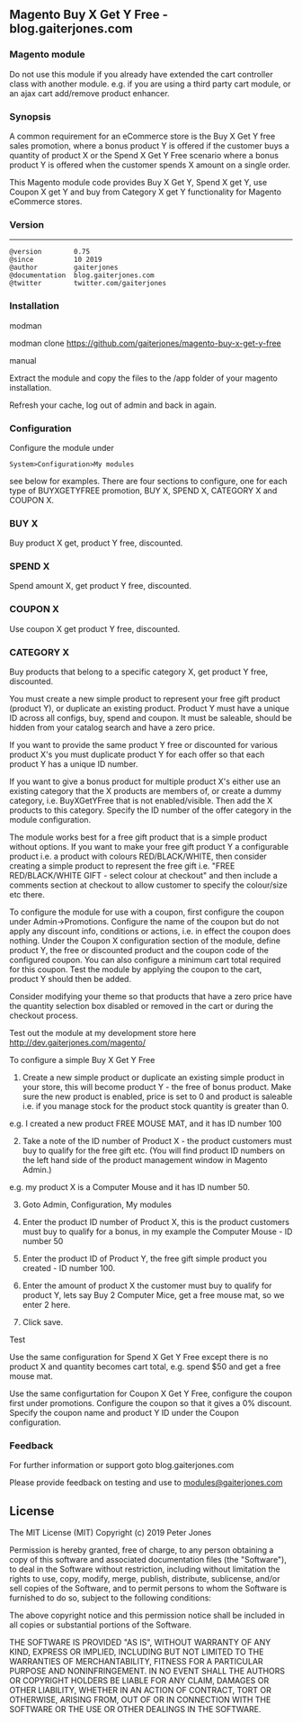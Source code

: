 ## Magento Buy X Get Y Free - blog.gaiterjones.com

### Magento module

Do not use this module if you already have extended the cart controller class with another module. e.g. if you are using a third party cart module, or an ajax cart add/remove product enhancer.

### Synopsis
A common requirement for an eCommerce store is the Buy X Get Y free sales promotion, where a bonus product Y is offered if the customer buys a quantity of product X or the Spend X Get Y Free scenario where a bonus product Y is offered when the customer spends X amount on a single order.

This Magento module code provides Buy X Get Y, Spend X get Y, use Coupon X get Y and buy from Category X get Y functionality for Magento eCommerce stores.

### Version
***
	@version		0.75
	@since			10 2019
	@author			gaiterjones
	@documentation	blog.gaiterjones.com
	@twitter		twitter.com/gaiterjones
	
### Installation
modman

modman clone https://github.com/gaiterjones/magento-buy-x-get-y-free

manual

Extract the module and copy the files to the /app folder of your magento installation.

Refresh your cache, log out of admin and back in again.

### Configuration

Configure the module under 

	System>Configuration>My modules
	
see below for examples. There are four sections to configure, one for each type of BUYXGETYFREE promotion, BUY X, SPEND X, CATEGORY X and COUPON X.

### BUY X
Buy product X get, product Y free, discounted.

### SPEND X
Spend amount X, get product Y free, discounted.

### COUPON X
Use coupon X get product Y free, discounted.

### CATEGORY X
Buy products that belong to a specific category X, get product Y free, discounted.

You must create a new simple product to represent your free gift product (product Y), or duplicate an existing product. Product Y must have a unique ID across all configs, buy, spend and coupon. It must be saleable, should be hidden from your catalog search and have a zero price.

If you want to provide the same product Y free or discounted for various product X's you must duplicate product Y for each offer so that each product Y has a unique ID number.

If you want to give a bonus product for multiple product X's either use an existing category that the X products are members of, or create a dummy category, i.e. BuyXGetYFree that is not enabled/visible. Then add the X products to this category. Specify the ID number of the offer category in the module configuration.

The module works best for a free gift product that is a simple product without options. If you want to make your free gift product Y a configurable product i.e. a product with colours RED/BLACK/WHITE, then consider creating a simple product to represent the free gift i.e. "FREE RED/BLACK/WHITE GIFT - select colour at checkout" and then include a comments section at checkout to allow customer to specify the colour/size etc there.

To configure the module for use with a coupon, first configure the coupon under Admin->Promotions. Configure the name of the coupon but do not apply any discount info, conditions or actions, i.e. in effect the coupon does nothing. Under the Coupon X configuration section of the module, define product Y, the free or discounted product and the coupon code of the configured coupon. You can also configure a minimum cart total required for this coupon. Test the module by applying the coupon to the cart, product Y should then be added.

Consider modifying your theme so that products that have a zero price have the quantity selection box disabled or removed in the cart or during the checkout process.

Test out the module at my development store here http://dev.gaiterjones.com/magento/

To configure a simple Buy X Get Y Free

1. Create a new simple product or duplicate an existing simple product in your store, this will become product Y - the free of bonus product.
Make sure the new product is enabled, price is set to 0 and product is saleable i.e. if you manage stock for the product stock quantity is greater than 0.

e.g. I created a new product FREE MOUSE MAT, and it has ID number 100

2. Take a note of the ID number of Product X - the product customers must buy to qualify for the free gift etc. (You will find product ID numbers on the left hand
side of the product management window in Magento Admin.)

e.g. my product X is a Computer Mouse and it has ID number 50. 

3. Goto Admin, Configuration, My modules

4. Enter the product ID number of Product X, this is the product customers must buy to qualify for a bonus, in my example the Computer Mouse - ID number 50

5. Enter the product ID of Product Y, the free gift simple product you created - ID number 100.

6. Enter the amount of product X the customer must buy to qualify for product Y, lets say Buy 2 Computer Mice, get a free mouse mat, so we enter 2 here.

7. Click save.

Test

Use the same configuration for Spend X Get Y Free except there is no product X and quantity becomes cart total, e.g. spend $50 and get a free mouse mat.

Use the same configurtation for Coupon X Get Y Free, configure the coupon first under promotions. Configure the coupon so that it gives a 0% discount.
Specify the coupon name and product Y ID under the Coupon configuration.

### Feedback

For further information or support goto blog.gaiterjones.com


Please provide feedback on testing and use to modules@gaiterjones.com

## License

The MIT License (MIT)
Copyright (c) 2019 Peter Jones

Permission is hereby granted, free of charge, to any person obtaining a copy of this software and associated documentation files (the "Software"), to deal in the Software without restriction, including without limitation the rights to use, copy, modify, merge, publish, distribute, sublicense, and/or sell copies of the Software, and to permit persons to whom the Software is furnished to do so, subject to the following conditions:

The above copyright notice and this permission notice shall be included in all copies or substantial portions of the Software.

THE SOFTWARE IS PROVIDED "AS IS", WITHOUT WARRANTY OF ANY KIND, EXPRESS OR IMPLIED, INCLUDING BUT NOT LIMITED TO THE WARRANTIES OF MERCHANTABILITY, FITNESS FOR A PARTICULAR PURPOSE AND NONINFRINGEMENT. IN NO EVENT SHALL THE AUTHORS OR COPYRIGHT HOLDERS BE LIABLE FOR ANY CLAIM, DAMAGES OR OTHER LIABILITY, WHETHER IN AN ACTION OF CONTRACT, TORT OR OTHERWISE, ARISING FROM, OUT OF OR IN CONNECTION WITH THE SOFTWARE OR THE USE OR OTHER DEALINGS IN THE SOFTWARE.